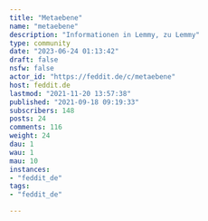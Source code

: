 ```yaml
---
title: "Metaebene" 
name: "metaebene"
description: "Informationen in Lemmy, zu Lemmy"
type: community
date: "2023-06-24 01:13:42"
draft: false
nsfw: false
actor_id: "https://feddit.de/c/metaebene"
host: feddit.de
lastmod: "2021-11-20 13:57:38"
published: "2021-09-18 09:19:33"
subscribers: 148
posts: 24
comments: 116
weight: 24
dau: 1
wau: 1
mau: 10
instances:
- "feddit_de"
tags: 
- "feddit_de"

---
```

